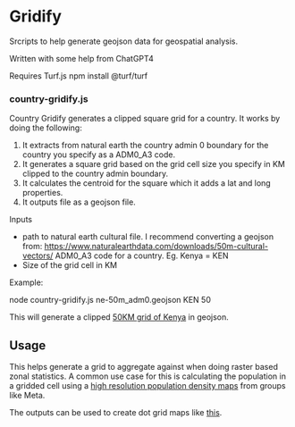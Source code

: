 # Gridify

Srcripts to help generate geojson data for geospatial analysis.

Written with some help from ChatGPT4

Requires Turf.js
npm install @turf/turf

### country-gridify.js

Country Gridify generates a clipped square grid for a country.  It works by doing the following:

1. It extracts from natural earth the country admin 0 boundary for the country you specify as a ADM0_A3 code.
2. It generates a square grid based on the grid cell size you specify in KM clipped to the country admin boundary.
3. It calculates the centroid for the square which it adds a lat and long properties.
4. It outputs file as a geojson file.


Inputs
- path to natural earth cultural file. I recommend converting a geojson from: https://www.naturalearthdata.com/downloads/50m-cultural-vectors/
ADM0_A3 code for a country.  Eg. Kenya = KEN
- Size of the grid cell in KM

Example:

node country-gridify.js ne-50m_adm0.geojson KEN 50

This will generate a clipped [50KM grid of Kenya](https://github.com/onaio/gridify/blob/main/KEN-50km.geojson) in geojson.

## Usage
This helps generate a grid to aggregate against when doing raster based zonal statistics.  A common use case for this is calculating the population in a gridded cell using a [high resolution population density maps](https://dataforgood.facebook.com/dfg/tools/high-resolution-population-density-maps) from groups like Meta.

The outputs can be used to create dot grid maps like [this](https://app.akuko.io/post/02abfb6d-f073-4ddc-b324-01b90c576571).






